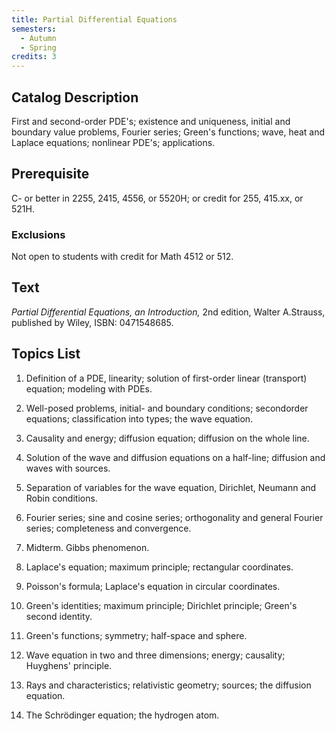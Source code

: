 ```yaml
---
title: Partial Differential Equations
semesters:
  - Autumn
  - Spring
credits: 3
---
```


## Catalog Description

First and second-order PDE's; existence and uniqueness, initial and
boundary value problems, Fourier series; Green\'s functions; wave, heat
and Laplace equations; nonlinear PDE's; applications.

## Prerequisite

C- or better in 2255, 2415, 4556, or 5520H; or credit for 255, 415.xx,
or 521H.

### Exclusions

Not open to students with credit for Math 4512 or 512.

## Text

*Partial Differential Equations, an Introduction,* 2nd edition, Walter
A.Strauss, published by Wiley, ISBN: 0471548685.

## Topics List

1.  Definition of a PDE, linearity; solution of first-order linear
    (transport) equation; modeling with PDEs.

2.  Well-posed problems, initial- and boundary conditions; secondorder
    equations; classification into types; the wave equation.

3.  Causality and energy; diffusion equation; diffusion on the whole
    line.

4.  Solution of the wave and diffusion equations on a half-line;
    diffusion and waves with sources.

5.  Separation of variables for the wave equation, Dirichlet, Neumann
    and Robin conditions.

6.  Fourier series; sine and cosine series; orthogonality and general
    Fourier series; completeness and convergence.

7.  Midterm. Gibbs phenomenon.

8.  Laplace's equation; maximum principle; rectangular coordinates.

9.  Poisson's formula; Laplace's equation in circular coordinates.

10. Green's identities; maximum principle; Dirichlet principle; Green's
    second identity.

11. Green's functions; symmetry; half-space and sphere.

12. Wave equation in two and three dimensions; energy; causality;
    Huyghens' principle.

13. Rays and characteristics; relativistic geometry; sources; the
    diffusion equation.

14. The Schrödinger equation; the hydrogen atom.
